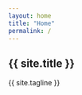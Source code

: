 ```yaml
---
layout: home
title: "Home"
permalink: /
---
```


<section class="hero">
  <h1>{{ site.title }}</h1>
  <p class="tagline">{{ site.tagline }}</p>
</section>
